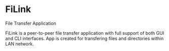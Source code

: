 # FiLink
File Transfer Application


FiLink is a peer-to-peer file transfer application with full support of both GUI and CLI interfaces. App is created for transfering files and directories within LAN network.
